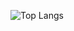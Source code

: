 

<!-- <img src="https://img.shields.io/badge/기술이름-#제외색상번호?style=for-the-badge&logo=아이콘이름&logoColor=white"> -->
![Top Langs](https://github-readme-stats.vercel.app/api/top-langs/?username=KKPASII&layout=compact&theme=onedark)
